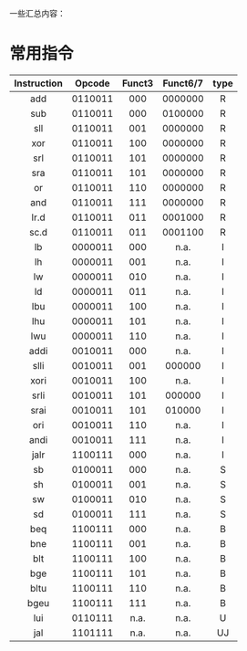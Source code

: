 一些汇总内容：

# 常用指令

| Instruction | Opcode  | Funct3 | Funct6/7 | type |
| :---------: | :-----: | :----: | :------: | :--: |
|     add     | 0110011 |  000   | 0000000  |  R   |
|     sub     | 0110011 |  000   | 0100000  |  R   |
|     sll     | 0110011 |  001   | 0000000  |  R   |
|     xor     | 0110011 |  100   | 0000000  |  R   |
|     srl     | 0110011 |  101   | 0000000  |  R   |
|     sra     | 0110011 |  101   | 0000000  |  R   |
|     or      | 0110011 |  110   | 0000000  |  R   |
|     and     | 0110011 |  111   | 0000000  |  R   |
|    lr.d     | 0110011 |  011   | 0001000  |  R   |
|    sc.d     | 0110011 |  011   | 0001100  |  R   |
|     lb      | 0000011 |  000   |   n.a.   |  I   |
|     lh      | 0000011 |  001   |   n.a.   |  I   |
|     lw      | 0000011 |  010   |   n.a.   |  I   |
|     ld      | 0000011 |  011   |   n.a.   |  I   |
|     lbu     | 0000011 |  100   |   n.a.   |  I   |
|     lhu     | 0000011 |  101   |   n.a.   |  I   |
|     lwu     | 0000011 |  110   |   n.a.   |  I   |
|    addi     | 0010011 |  000   |   n.a.   |  I   |
|    slli     | 0010011 |  001   |  000000  |  I   |
|    xori     | 0010011 |  100   |   n.a.   |  I   |
|    srli     | 0010011 |  101   |  000000  |  I   |
|    srai     | 0010011 |  101   |  010000  |  I   |
|     ori     | 0010011 |  110   |   n.a.   |  I   |
|    andi     | 0010011 |  111   |   n.a.   |  I   |
|    jalr     | 1100111 |  000   |   n.a.   |  I   |
|     sb      | 0100011 |  000   |   n.a.   |  S   |
|     sh      | 0100011 |  001   |   n.a.   |  S   |
|     sw      | 0100011 |  010   |   n.a.   |  S   |
|     sd      | 0100011 |  111   |   n.a.   |  S   |
|     beq     | 1100111 |  000   |   n.a.   |  B   |
|     bne     | 1100111 |  001   |   n.a.   |  B   |
|     blt     | 1100111 |  100   |   n.a.   |  B   |
|     bge     | 1100111 |  101   |   n.a.   |  B   |
|    bltu     | 1100111 |  110   |   n.a.   |  B   |
|    bgeu     | 1100111 |  111   |   n.a.   |  B   |
|     lui     | 0110111 |  n.a.  |   n.a.   |  U   |
|     jal     | 1101111 |  n.a.  |   n.a.   |  UJ  |
